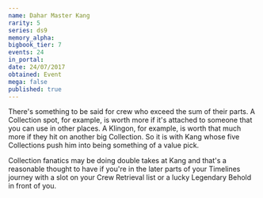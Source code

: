 ```yaml
---
name: Dahar Master Kang
rarity: 5
series: ds9
memory_alpha:
bigbook_tier: 7
events: 24
in_portal:
date: 24/07/2017
obtained: Event
mega: false
published: true
---
```


There's something to be said for crew who exceed the sum of their parts. A Collection spot, for example, is worth more if it's attached to someone that you can use in other places. A Klingon, for example, is worth that much more if they hit on another big Collection. So it is with Kang whose five Collections push him into being something of a value pick.

Collection fanatics may be doing double takes at Kang and that's a reasonable thought to have if you're in the later parts of your Timelines journey with a slot on your Crew Retrieval list or a lucky Legendary Behold in front of you.
